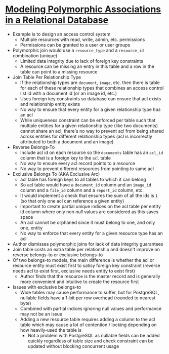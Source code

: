 # [Modeling Polymorphic Associations in a Relational Database](https://hashrocket.com/blog/posts/modeling-polymorphic-associations-in-a-relational-database)

* Example is to design an access control system
  * Multiple resources with read, write, admin, etc. permissions
  * Permissions can be granted to a user or user groups
* Polymorphic join would use a `resource_type` and a `resource_id` combination (unique)
  * Limited data integrity due to lack of foreign key constraints
  * A resource can be missing an entry in this table and a row in the table can point to a missing resource
* Join Table Per Relationship Type
  * If the relationship types are `document`, `image`, etc. then there is table for each of these relationship types that combines an access control list id with a document id (or an image id, etc.)
  * Uses foreign key constraints so database can ensure that acl exists and relationship entity exists
  * No way to ensure that every entity for a given relationship type _has_ an acl
  * While uniqueness constraint can be enforced per table such that multiple entities for a given relationship type (like two documents) cannot share an acl, there's no way to prevent acl from being shared across entities for different relationship types (acl is incorrectly attributed to both a document and an image)
* Reverse Belongs-To
  * Include acl id on each resource so the `documents` table has an `acl_id` column that is a foreign key to the `acl` table
  * No way to ensure every acl record points to a resource
  * No way to prevent different resources from pointing to same acl
* Exclusive Belongs To (AKA Exclusive Arc)
  * acl table has foreign keys to all tables to which it can belong
  * So acl table would have a `document_id` column and an `image_id` column and a `file_id` column and a `report_id` column, etc.
  * It would implement a check that ensures the sum of all the ids is `1` (so that only one acl can reference a given entity)
  * Important to create partial unique indices on the acl table per entity id column where only non _null_ values are considered as this saves space
  * An acl cannot be orphaned since it must belong to one, and only one, entity
  * No way to enforce that every entity for a given resource type has an acl
* Author dismisses polymorphic joins for lack of data integrity guarantees
* Join table costs an extra table per relationship and doesn't improve on reverse belongs-to or exclusive belongs-to
* Of two belongs-to models, the main difference is whether the acl or resource entity must exist first to satisy foreign key constraint (reverse needs acl to exist first, exclusive needs entity to exist first)
  * Author finds that the resource is the master record and is generally more convenient and intuitive to create the resource first
* Issues with exclusive belongs-to
  * Wide tables may cause performance to suffer, but for PostgreSQL, nullable fields have a 1-bit per row overhead (rounded to nearest byte)
  * Combined with partial indices ignoring null values and performance may not be an issue
  * Adding a new resource table requires adding a column to the acl table which may cause a lot of contention / locking depending on how heavily-used the table is
    * Not a problem with PostgreSQL as nullable fields can be added quickly regardless of table size and check constraint can be updated without blocking concurrent usage
